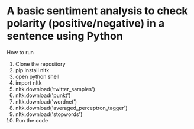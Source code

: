 # A basic sentiment analysis to check polarity (positive/negative) in a sentence using Python

How to run
1. Clone the repository
2. pip install nltk
3. open python shell
4. import nltk
5. nltk.download('twitter_samples')
6. nltk.download('punkt')
7. nltk.download('wordnet')
8. nltk.download('averaged_perceptron_tagger')
9. nltk.download('stopwords')
10. Run the code
